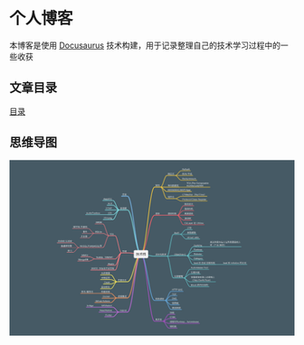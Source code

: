# 个人博客

本博客是使用 [Docusaurus](https://docusaurus.io/) 技术构建，用于记录整理自己的技术学习过程中的一些收获

## 文章目录

[目录](./docs/intro.md)

## 思维导图

![技术栈思维导图](/技术栈思维导图.mindnode/QuickLook/Preview.jpg)